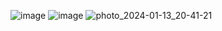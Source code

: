 ![image](https://github.com/Rubble2004/diplom/assets/97594420/4606bdeb-453a-4160-963f-ed31c6f77a64)
![image](https://github.com/Rubble2004/diplom/assets/97594420/ae33aaec-2ff8-4d93-9790-7801481cb261)
![photo_2024-01-13_20-41-21](https://github.com/Rubble2004/diplom/assets/97594420/9230b1d4-6875-4224-9e81-1e9c109a5c47)
